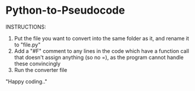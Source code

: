 # Python-to-Pseudocode

INSTRUCTIONS:

1. Put the file you want to convert into the same folder as it, and rename it to "file.py"
2. Add a "#F" comment to any lines in the code which have a function call that doesn't assign anything (so no =),
as the program cannot handle these convincingly
3. Run the converter file

"Happy coding.."
